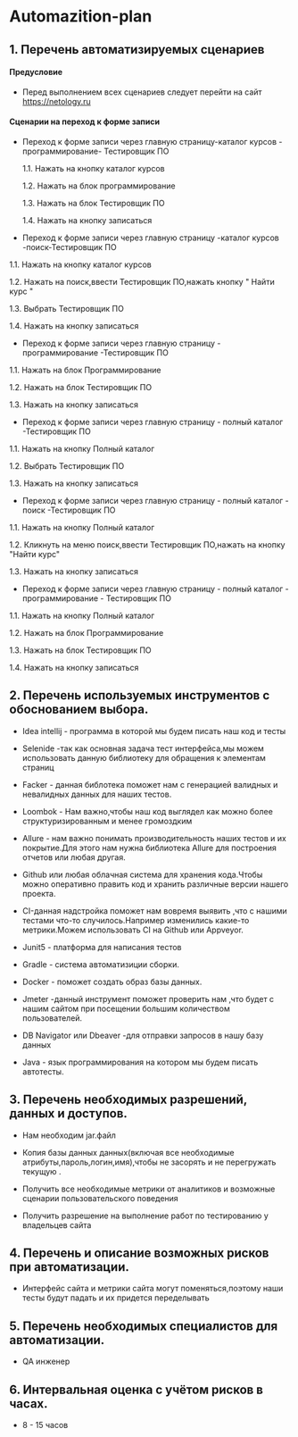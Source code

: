 # **Automazition-plan**
## **1. Перечень автоматизируемых сценариев**

#### Предусловие
*  Перед выполнением всех сценариев следует перейти на сайт https://netology.ru
#### Сценарии на переход к форме записи

* Переход к форме записи через главную страницу-каталог курсов - программирование- Тестировщик ПО
  
  1.1. Нажать на кнопку каталог курсов
  
  1.2. Нажать на блок программирование
  
  1.3. Нажать на блок Тестировщик ПО
  
  1.4. Нажать на кнопку записаться
  
  
 * Переход к форме записи  через главную страницу  -каталог курсов -поиск-Тестировщик ПО

  1.1. Нажать на кнопку каталог курсов
  
  1.2. Нажать на поиск,ввести Тестировщик ПО,нажать кнопку " Найти курс "
  
  1.3. Выбрать Тестировщик ПО
  
  1.4. Нажать на кнопку записаться
  

 * Переход к форме записи  через главную страницу  - программирование -Тестировщик ПО
    
  1.1. Нажать на блок Программирование
  
  1.2. Нажать на блок Тестировщик ПО
  
  1.3. Нажать на кнопку записаться
  

 * Переход к форме записи  через главную страницу  - полный каталог -Тестировщик ПО
 
  1.1. Нажать на кнопку Полный каталог
  
  1.2. Выбрать Тестировщик ПО
  
  1.3. Нажать на кнопку записаться
  

 * Переход к форме записи  через главную страницу  - полный каталог - поиск -Тестировщик ПО
 
  1.1. Нажать на кнопку Полный каталог
  
  1.2. Кликнуть на меню поиск,ввести Тестировщик ПО,нажать на кнопку "Найти курс"
  
  1.3. Нажать на кнопку записаться
  

 * Переход к форме записи  через главную страницу  - полный каталог - программирование - Тестировщик ПО
 
  1.1. Нажать на кнопку Полный каталог
  
  1.2. Нажать на блок Программирование
  
  1.3. Нажать на блок Тестировщик ПО

  1.4. Нажать на кнопку записаться
 

  
  
  
    

  
  

  


## 2. Перечень используемых инструментов с обоснованием выбора.

* Idea intellij - программа в которой мы будем писать наш код и тесты

* Selenide -так как основная задача тест интерфейса,мы можем использовать данную библиотеку для обращения к элементам страниц

* Facker - данная библотека поможет нам с генерацией валидных и невалидных данных для наших тестов.

* Loombok - Нам важно,чтобы наш код выглядел как можно более структуризированным и менее громоздким

* Allure - нам важно понимать производительность наших тестов и их покрытие.Для этого нам нужна библиотека Allure для построения отчетов или любая другая.

* Github или любая облачная система для хранения кода.Чтобы можно оперативно править код и  хранить различные версии нашего проекта.

* CI-данная надстройка поможет нам вовремя выявить ,что с нашими тестами что-то случилось.Например изменились какие-то метрики.Можем использовать CI на Github или Appveyor.

* Junit5 - платформа для написания тестов

* Gradle - система автоматизиции сборки. 

* Docker - поможет создать образ базы данных.

* Jmeter -данный инструмент поможет  проверить нам ,что будет с нашим сайтом при посещении большим количеством пользователей.

* DB Navigator или Dbeaver -для отправки запросов в нашу базу данных

* Java - язык программирования на котором мы будем писать автотесты.


## 3. Перечень необходимых разрешений, данных и доступов.

* Нам необходим jar.файл

* Копия базы данных данных(включая все необходимые атрибуты,пароль,логин,имя),чтобы не засорять и не перегружать текущую .

* Получить все необходимые метрики от аналитиков и возможные сценарии пользовательского поведения
  
*  Получить разрешение на выполнение работ по тестированию у владельцев сайта


## 4. Перечень и описание возможных рисков при автоматизации.

* Интерфейс сайта и метрики сайта могут поменяться,поэтому наши тесты будут падать и их придется переделывать
  

## 5. Перечень необходимых специалистов для автоматизации.

* QA инженер


## 6. Интервальная оценка с учётом рисков в часах.

* 8 - 15 часов
